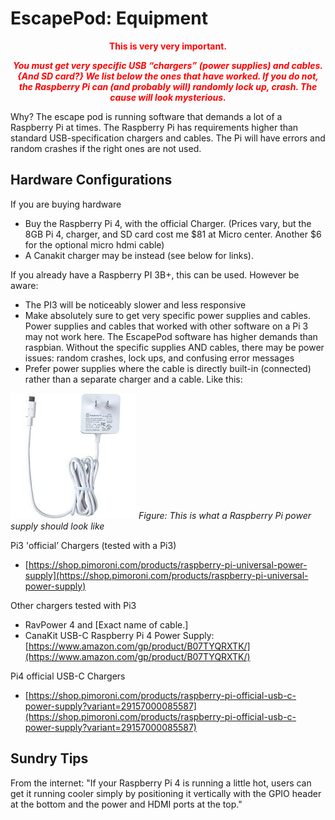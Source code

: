 # EscapePod: Equipment

<center style="color: red; font-weight: bold">
<p><b>This is very very important.</b></p>


<p><i>You must get very specific USB “chargers” (power supplies) and cables.  {And SD card?}  We list below the ones that have worked.  If you do not, the Raspberry Pi can (and probably will) randomly lock up, crash.  The cause will look mysterious.</i></p>
</center>

Why?  The escape pod is running software that demands a lot of a Raspberry Pi at times.  The Raspberry Pi has requirements higher than standard USB-specification chargers and cables.  The Pi will have errors and random crashes if the right ones are not used.


## Hardware Configurations

If you are buying hardware

*   Buy the Raspberry Pi 4, with the official Charger.   (Prices vary, but the 8GB Pi 4, charger, and SD card cost me $81 at Micro center.  Another $6 for the optional micro hdmi cable)
*   A Canakit charger may be instead  (see below for links).

If you already have a Raspberry PI 3B+, this can be used.  However be aware:


*   The PI3 will be noticeably slower and less responsive 
*   Make absolutely sure to get very specific power supplies and cables.  Power supplies and cables that worked with other software on a Pi 3 may not work here.  The EscapePod software has higher demands than raspbian.  Without the specific supplies AND cables, there may be power issues: random crashes, lock ups, and confusing error messages
*   Prefer power supplies where the cable is directly built-in (connected) rather than a separate charger and a cable.  Like this:



![](image1.jpg#center)
_Figure: This is what a Raspberry Pi power supply should look like_



Pi3  'official’ Chargers (tested with a Pi3)

*   [https://shop.pimoroni.com/products/raspberry-pi-universal-power-supply](https://shop.pimoroni.com/products/raspberry-pi-universal-power-supply)	

Other chargers tested with Pi3


*   RavPower 4 and [Exact name of cable.]
*   CanaKit USB-C Raspberry Pi 4 Power Supply: [https://www.amazon.com/gp/product/B07TYQRXTK/](https://www.amazon.com/gp/product/B07TYQRXTK/)

Pi4 official USB-C Chargers 

*   [https://shop.pimoroni.com/products/raspberry-pi-official-usb-c-power-supply?variant=29157000085587](https://shop.pimoroni.com/products/raspberry-pi-official-usb-c-power-supply?variant=29157000085587)


## Sundry Tips

From the internet: "If your Raspberry Pi 4 is running a little hot, users can get it running cooler simply by positioning it vertically with the GPIO header at the bottom and the power and HDMI ports at the top."
